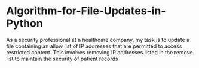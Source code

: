 # Algorithm-for-File-Updates-in-Python
As a security professional at a healthcare company, my task is to update a file containing an allow list of IP addresses that are permitted to access restricted content. This involves removing IP addresses listed in the remove list to maintain the security of patient records
